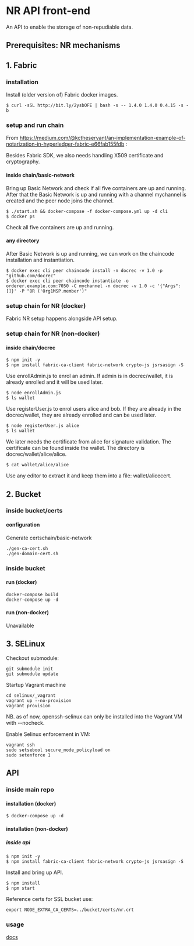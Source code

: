 # NR API front-end

An API to enable the storage of non-repudiable data.

## Prerequisites: NR mechanisms

## 1. Fabric

### installation

Install (older version of) Fabric docker images.

```
$ curl -sSL http://bit.ly/2ysbOFE | bash -s -- 1.4.0 1.4.0 0.4.15 -s -b
```

### setup and run chain

From https://medium.com/@kctheservant/an-implementation-example-of-notarization-in-hyperledger-fabric-e66fab155fdb :

Besides Fabric SDK, we also needs handling X509 certificate and cryptography.

#### inside chain/basic-network

Bring up Basic Network and check if all five containers are up and running. After that the Basic Network is up and running with a channel mychannel is created and the peer node joins the channel.

```
$ ./start.sh && docker-compose -f docker-compose.yml up -d cli
$ docker ps
```
Check all five containers are up and running.

#### any directory

After Basic Network is up and running, we can work on the chaincode installation and instantiation.

```
$ docker exec cli peer chaincode install -n docrec -v 1.0 -p "github.com/docrec"
$ docker exec cli peer chaincode instantiate -o orderer.example.com:7050 -C mychannel -n docrec -v 1.0 -c '{"Args":[]}' -P "OR ('Org1MSP.member')"
```

### setup chain for NR (docker)

Fabric NR setup happens alongside API setup.

### setup chain for NR (non-docker)

#### inside chain/docrec

```
$ npm init -y
$ npm install fabric-ca-client fabric-network crypto-js jsrsasign -S
```

Use enrollAdmin.js to enrol an admin. If admin is in docrec/wallet, it is already enrolled and it will be used later.

```
$ node enrollAdmin.js
$ ls wallet
```

Use registerUser.js to enrol users alice and bob. If they are already in the docrec/wallet, they are already enrolled and can be used later.

```
$ node registerUser.js alice
$ ls wallet
```

We later needs the certificate from alice for signature validation. The certificate can be found inside the wallet. The directory is docrec/wallet/alice/alice.

```
$ cat wallet/alice/alice
```

Use any editor to extract it and keep them into a file: wallet/alicecert.

## 2. Bucket

### inside bucket/certs

#### configuration

Generate certschain/basic-network

```
./gen-ca-cert.sh
./gen-domain-cert.sh
```

### inside bucket

#### run (docker)

```
docker-compose build
docker-compose up -d
```

#### run (non-docker)

Unavailable

## 3. SELinux

Checkout submodule:

```
git submodule init
git submodule update
```

Startup Vagrant machine

```
cd selinux/_vagrant
vagrant up --no-provision
vagrant provision
```

NB. as of now, openssh-selinux can only be installed into the Vagrant VM with --nocheck.

Enable Selinux enforcement in VM:

```
vagrant ssh
sudo setsebool secure_mode_policyload on
sudo setenforce 1
```

## API

### inside main repo

#### installation (docker)

```
$ docker-compose up -d
```

#### installation (non-docker)

##### inside api

```
$ npm init -y
$ npm install fabric-ca-client fabric-network crypto-js jsrsasign -S
```

Install and bring up API.

```
$ npm install
$ npm start
```

Reference certs for SSL bucket use:

```
export NODE_EXTRA_CA_CERTS=../bucket/certs/nr.crt
```

### usage

[docs](https://big-kcl.github.io/nr/)
